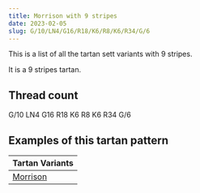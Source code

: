 ```yaml
---
title: Morrison with 9 stripes
date: 2023-02-05
slug: G/10/LN4/G16/R18/K6/R8/K6/R34/G/6
---
```

This is a list of all the tartan sett variants with 9 stripes.

It is a 9 stripes tartan.


## Thread count
G/10 LN4 G16 R18 K6 R8 K6 R34 G/6

## Examples of this tartan pattern

| Tartan Variants |
|---------------|
| [Morrison](/variants/g/10/ln4/g16/r18/k6/r8/k6/r34/g/6-g008000-k000000-lne0e0e0-rc00000)||
